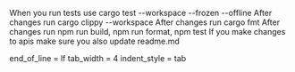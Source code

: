 When you run tests use cargo test --workspace --frozen --offline
After changes run cargo clippy --workspace
After changes run cargo fmt
After changes run npm run build, npm run format, npm test
If you make changes to apis make sure you also update readme.md

end_of_line = lf
tab_width = 4
indent_style = tab
